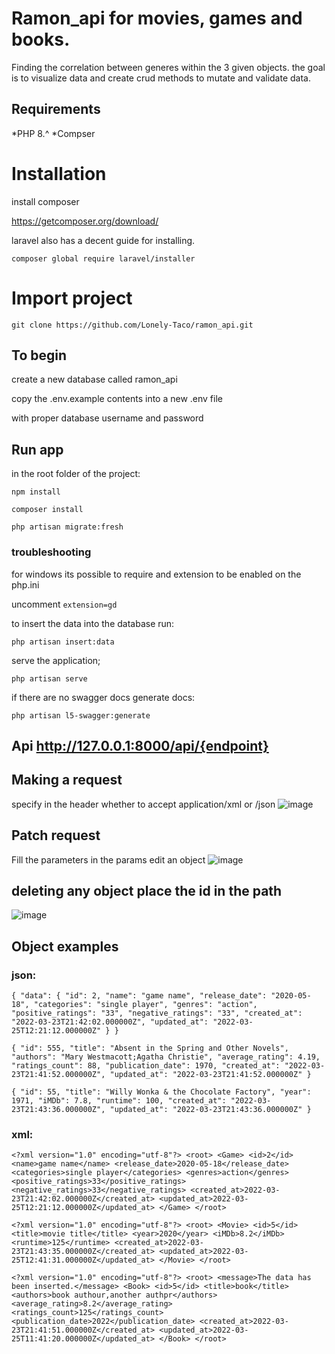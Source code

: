 # Ramon_api for movies, games and books.

Finding the correlation between generes within the 3 given objects.
the goal is to visualize data and create crud methods to mutate and validate data.

## Requirements 

*PHP 8.^
*Compser

# Installation

install composer 

https://getcomposer.org/download/

laravel also has a decent guide for installing.

`composer global require laravel/installer`

# Import project

`git clone https://github.com/Lonely-Taco/ramon_api.git`


## To begin 

create a new database called ramon_api

copy the .env.example contents into a new .env file

with proper database username and password

## Run app

in the root folder of the project:

`npm install`

`composer install`

`php artisan migrate:fresh`

### troubleshooting

for windows its possible to require and extension to be enabled on the php.ini

uncomment `extension=gd`


to insert the data into the database run: 

`php artisan insert:data`

serve the application;

`php artisan serve`

if there are no swagger docs generate docs: 

` php artisan l5-swagger:generate `

## Api http://127.0.0.1:8000/api/{endpoint}


## Making a request
specify in the header whether to accept application/xml or /json
![image](https://user-images.githubusercontent.com/47434636/160114907-e5bdc359-915f-4c36-b65f-fa8c961cc351.png)

## Patch request
Fill the parameters in the params edit an object
![image](https://user-images.githubusercontent.com/47434636/160123244-0d27de04-0e6f-4cc5-99cd-83dd8f679a73.png)

## deleting any object place the id in the path
![image](https://user-images.githubusercontent.com/47434636/160123338-084023a9-0b6a-4e49-9d36-6ba0eb447da6.png)

 
## Object examples

### json:

`{
    "data": {
        "id": 2,
        "name": "game name",
        "release_date": "2020-05-18",
        "categories": "single player",
        "genres": "action",
        "positive_ratings": "33",
        "negative_ratings": "33",
        "created_at": "2022-03-23T21:42:02.000000Z",
        "updated_at": "2022-03-25T12:21:12.000000Z"
    }
}`

`{
    "id": 555,
    "title": "Absent in the Spring and Other Novels",
    "authors": "Mary Westmacott;Agatha Christie",
    "average_rating": 4.19,
    "ratings_count": 88,
    "publication_date": 1970,
    "created_at": "2022-03-23T21:41:52.000000Z",
    "updated_at": "2022-03-23T21:41:52.000000Z"
}`

`{
    "id": 55,
    "title": "Willy Wonka & the Chocolate Factory",
    "year": 1971,
    "iMDb": 7.8,
    "runtime": 100,
    "created_at": "2022-03-23T21:43:36.000000Z",
    "updated_at": "2022-03-23T21:43:36.000000Z"
}`

### xml:

`<?xml version="1.0" encoding="utf-8"?>
<root>
    <Game>
        <id>2</id>
        <name>game name</name>
        <release_date>2020-05-18</release_date>
        <categories>single player</categories>
        <genres>action</genres>
        <positive_ratings>33</positive_ratings>
        <negative_ratings>33</negative_ratings>
        <created_at>2022-03-23T21:42:02.000000Z</created_at>
        <updated_at>2022-03-25T12:21:12.000000Z</updated_at>
    </Game>
</root>`

`<?xml version="1.0" encoding="utf-8"?>
<root>
    <Movie>
        <id>5</id>
        <title>movie title</title>
        <year>2020</year>
        <iMDb>8.2</iMDb>
        <runtime>125</runtime>
        <created_at>2022-03-23T21:43:35.000000Z</created_at>
        <updated_at>2022-03-25T12:41:31.000000Z</updated_at>
    </Movie>
</root>`

`<?xml version="1.0" encoding="utf-8"?>
<root>
    <message>The data has been inserted.</message>
    <Book>
        <id>5</id>
        <title>book</title>
        <authors>book authour,another authpr</authors>
        <average_rating>8.2</average_rating>
        <ratings_count>125</ratings_count>
        <publication_date>2022</publication_date>
        <created_at>2022-03-23T21:41:51.000000Z</created_at>
        <updated_at>2022-03-25T11:41:20.000000Z</updated_at>
    </Book>
</root>`


